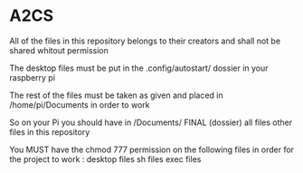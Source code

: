 # A2CS
All of the files in this repository belongs to their creators and shall not be shared whitout permission

The desktop files must be put in the .config/autostart/ dossier in your raspberry pi

The rest of the files must be taken as given and placed in /home/pi/Documents in order to work

So on your Pi you should have in /Documents/
FINAL (dossier)
all files other files in this repository

You MUST have the chmod 777 permission on the following files in order for the project to work :
desktop files
sh files
exec files
